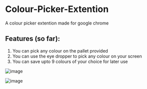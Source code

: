 # Colour-Picker-Extention
A colour picker extention made for google chrome

## Features (so far):
1. You can pick any colour on the pallet provided
2. You can use the eye dropper to pick any colour on your screen
3. You can save upto 9 colours of your choice for later use

![image](https://user-images.githubusercontent.com/94288311/212486739-b07fab49-312e-4cea-b175-2c3221d5550e.png)

![image](https://user-images.githubusercontent.com/94288311/212486750-e6f6ffbb-3525-4d8c-8956-3471f342146c.png)

